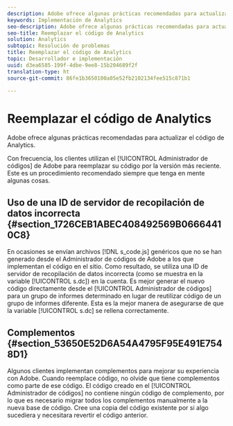 ```yaml
---
description: Adobe ofrece algunas prácticas recomendadas para actualizar el código de Analytics.
keywords: Implementación de Analytics
seo-description: Adobe ofrece algunas prácticas recomendadas para actualizar el código de Analytics.
seo-title: Reemplazar el código de Analytics
solution: Analytics
subtopic: Resolución de problemas
title: Reemplazar el código de Analytics
topic: Desarrollador e implementación
uuid: d3ea6585-199f-4dbe-9ee8-15b204689f2f
translation-type: ht
source-git-commit: 86fe1b3650100a05e52fb2102134fee515c871b1

---
```



# Reemplazar el código de Analytics

Adobe ofrece algunas prácticas recomendadas para actualizar el código de Analytics.

Con frecuencia, los clientes utilizan el [!UICONTROL Administrador de códigos] de Adobe para reemplazar su código por la versión más reciente. Este es un procedimiento recomendado siempre que tenga en mente algunas cosas.

## Uso de una ID de servidor de recopilación de datos incorrecta {#section_1726CEB1ABEC408492569B06664410C8}

En ocasiones se envían archivos [!DNL s_code.js] genéricos que no se han generado desde el Administrador de códigos de Adobe a los que implementan el código en el sitio. Como resultado, se utiliza una ID de servidor de recopilación de datos incorrecta (como se muestra en la variable [!UICONTROL s.dc]) en la cuenta. Es mejor generar el nuevo código directamente desde el [!UICONTROL Administrador de códigos] para un grupo de informes determinado en lugar de reutilizar código de un grupo de informes diferente. Esta es la mejor manera de asegurarse de que la variable [!UICONTROL s.dc] se rellena correctamente.

## Complementos {#section_53650E52D6A54A4795F95E491E7548D1}

Algunos clientes implementan complementos para mejorar su experiencia con Adobe. Cuando reemplace código, no olvide que tiene complementos como parte de ese código. El código creado en el [!UICONTROL Administrador de códigos] no contiene ningún código de complemento, por lo que es necesario migrar todos los complementos manualmente a la nueva base de código. Cree una copia del código existente por si algo sucediera y necesitara revertir el código anterior.
